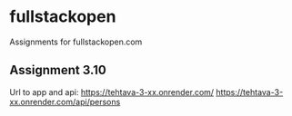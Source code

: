 # fullstackopen

Assignments for fullstackopen.com

## Assignment 3.10

Url to app and api:
https://tehtava-3-xx.onrender.com/
https://tehtava-3-xx.onrender.com/api/persons
